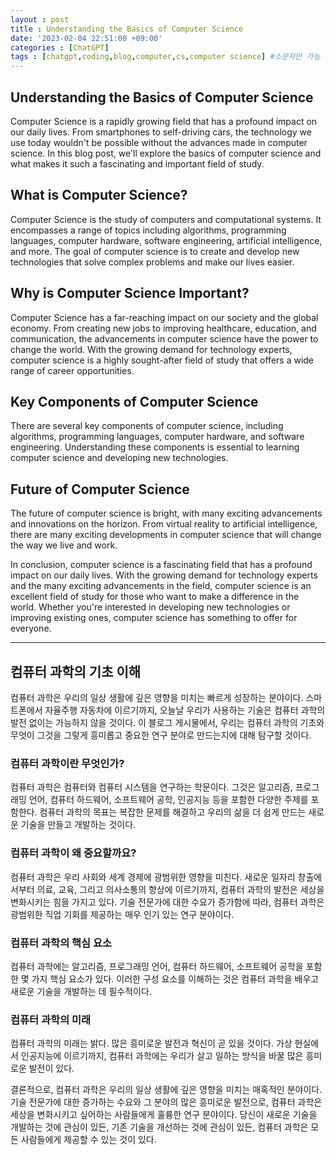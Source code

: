 ```yaml
---
layout : post
title : Understanding the Basics of Computer Science
date: '2023-02-04 22:51:00 +09:00'
categories : [ChatGPT]
tags : [chatgpt,coding,blog,computer,cs,computer science] #소문자만 가능
---
```


## Understanding the Basics of Computer Science

Computer Science is a rapidly growing field that has a profound impact on our daily lives. From smartphones to self-driving cars, the technology we use today wouldn't be possible without the advances made in computer science. In this blog post, we'll explore the basics of computer science and what makes it such a fascinating and important field of study.

## What is Computer Science?

Computer Science is the study of computers and computational systems. It encompasses a range of topics including algorithms, programming languages, computer hardware, software engineering, artificial intelligence, and more. The goal of computer science is to create and develop new technologies that solve complex problems and make our lives easier.

## Why is Computer Science Important?

Computer Science has a far-reaching impact on our society and the global economy. From creating new jobs to improving healthcare, education, and communication, the advancements in computer science have the power to change the world. With the growing demand for technology experts, computer science is a highly sought-after field of study that offers a wide range of career opportunities.

## Key Components of Computer Science

There are several key components of computer science, including algorithms, programming languages, computer hardware, and software engineering. Understanding these components is essential to learning computer science and developing new technologies.

## Future of Computer Science

The future of computer science is bright, with many exciting advancements and innovations on the horizon. From virtual reality to artificial intelligence, there are many exciting developments in computer science that will change the way we live and work.

In conclusion, computer science is a fascinating field that has a profound impact on our daily lives. With the growing demand for technology experts and the many exciting advancements in the field, computer science is an excellent field of study for those who want to make a difference in the world. Whether you're interested in developing new technologies or improving existing ones, computer science has something to offer for everyone.

---

## 컴퓨터 과학의 기초 이해

컴퓨터 과학은 우리의 일상 생활에 깊은 영향을 미치는 빠르게 성장하는 분야이다. 스마트폰에서 자율주행 자동차에 이르기까지, 오늘날 우리가 사용하는 기술은 컴퓨터 과학의 발전 없이는 가능하지 않을 것이다. 이 블로그 게시물에서, 우리는 컴퓨터 과학의 기초와 무엇이 그것을 그렇게 흥미롭고 중요한 연구 분야로 만드는지에 대해 탐구할 것이다.

### 컴퓨터 과학이란 무엇인가?

컴퓨터 과학은 컴퓨터와 컴퓨터 시스템을 연구하는 학문이다. 그것은 알고리즘, 프로그래밍 언어, 컴퓨터 하드웨어, 소프트웨어 공학, 인공지능 등을 포함한 다양한 주제를 포함한다. 컴퓨터 과학의 목표는 복잡한 문제를 해결하고 우리의 삶을 더 쉽게 만드는 새로운 기술을 만들고 개발하는 것이다.

### 컴퓨터 과학이 왜 중요할까요?

컴퓨터 과학은 우리 사회와 세계 경제에 광범위한 영향을 미친다. 새로운 일자리 창출에서부터 의료, 교육, 그리고 의사소통의 향상에 이르기까지, 컴퓨터 과학의 발전은 세상을 변화시키는 힘을 가지고 있다. 기술 전문가에 대한 수요가 증가함에 따라, 컴퓨터 과학은 광범위한 직업 기회를 제공하는 매우 인기 있는 연구 분야이다.

### 컴퓨터 과학의 핵심 요소

컴퓨터 과학에는 알고리즘, 프로그래밍 언어, 컴퓨터 하드웨어, 소프트웨어 공학을 포함한 몇 가지 핵심 요소가 있다. 이러한 구성 요소를 이해하는 것은 컴퓨터 과학을 배우고 새로운 기술을 개발하는 데 필수적이다.

### 컴퓨터 과학의 미래

컴퓨터 과학의 미래는 밝다. 많은 흥미로운 발전과 혁신이 곧 있을 것이다. 가상 현실에서 인공지능에 이르기까지, 컴퓨터 과학에는 우리가 살고 일하는 방식을 바꿀 많은 흥미로운 발전이 있다.

결론적으로, 컴퓨터 과학은 우리의 일상 생활에 깊은 영향을 미치는 매혹적인 분야이다. 기술 전문가에 대한 증가하는 수요와 그 분야의 많은 흥미로운 발전으로, 컴퓨터 과학은 세상을 변화시키고 싶어하는 사람들에게 훌륭한 연구 분야이다. 당신이 새로운 기술을 개발하는 것에 관심이 있든, 기존 기술을 개선하는 것에 관심이 있든, 컴퓨터 과학은 모든 사람들에게 제공할 수 있는 것이 있다.
